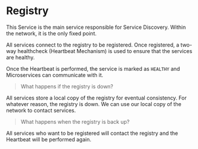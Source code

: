 # Registry

This Service is the main service responsible for Service Discovery. Within the network, it is the only fixed point.

All services connect to the registry to be registered. Once registered, a two-way healthcheck (Heartbeat Mechanism) is used to ensure that the services are healthy.

Once the Heartbeat is performed, the service is marked as `HEALTHY` and Microservices can communicate with it.


> What happens if the registry is down?

All services store a local copy of the registry for eventual consistency. For whatever reason, the registry is down. We can use our local copy of the network to contact services.

> What happens when the registry is back up?

All services who want to be registered will contact the registry and the Heartbeat will be performed again.
